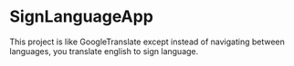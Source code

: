 # SignLanguageApp
This project is like GoogleTranslate except instead of navigating between languages, you translate english to sign language.
